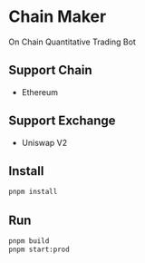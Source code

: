 # Chain Maker

On Chain Quantitative Trading Bot

## Support Chain

- Ethereum

## Support Exchange

- Uniswap V2

## Install

```bash
pnpm install
```

## Run

```bash
pnpm build
pnpm start:prod

```
